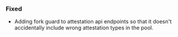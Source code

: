 ### Fixed

- Adding fork guard to attestation api endpoints so that it doesn't accidentally include wrong attestation types in the pool.